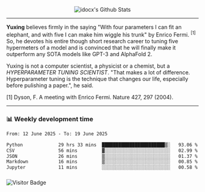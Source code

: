 <div align="center">
    <img align="center" src="https://github-readme-stats.vercel.app/api?username=idocx&show_icons=true&count_private=true&hide_border=true" alt="idocx's Github Stats"></img>
</div>

---

**Yuxing** believes firmly in the saying "With four parameters I can fit an elephant, and with five I can make him wiggle his trunk" by Enrico Fermi. <sup>[1]</sup> So, he devotes his entire though short research career to tuning five hypermeters of a model and is convinced that he will finally make it outperform any SOTA models like GPT-3 and AlphaFold 2.

Yuxing is not a computer scientist, a physicist or a chemist, but a *HYPERPARAMETER TUNING SCIENTIST*. "That makes a lot of difference. Hyperparameter tuning is the technique that changes our life, especially before pulishing a paper.", he said.

[1] Dyson, F. A meeting with Enrico Fermi. Nature 427, 297 (2004).


---

### 📊 Weekly development time
<!--START_SECTION:waka-->

```txt
From: 12 June 2025 - To: 19 June 2025

Python             29 hrs 33 mins  ███████████████████████▒░   93.06 %
CSV                56 mins         ▓░░░░░░░░░░░░░░░░░░░░░░░░   02.99 %
JSON               26 mins         ▒░░░░░░░░░░░░░░░░░░░░░░░░   01.37 %
Markdown           16 mins         ▒░░░░░░░░░░░░░░░░░░░░░░░░   00.85 %
Jupyter            11 mins         ░░░░░░░░░░░░░░░░░░░░░░░░░   00.58 %
```

<!--END_SECTION:waka-->

### 

![Visitor Badge](https://visitor-badge.laobi.icu/badge?page_id=idocx.idocx)